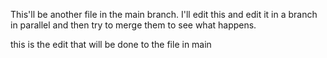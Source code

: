 This'll be another file in the main branch. I'll edit this and edit it in a branch in parallel and then try to merge them to see what happens. 


this is the edit that will be done to the file in main

